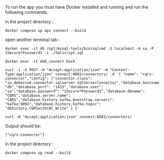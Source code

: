 To run the app you must have Docker installed and running and run the following commands.

in the project directory : 
```
docker compose up api connect --build
```

open another terminal tab :
```
docker exec -it db /opt/mssql-tools/bin/sqlcmd -S localhost -U sa -P 1Secure*Password1 -i ./Sqlscript.sql
```

```
docker exec -it deb_connect bash
```

```
curl -i -X POST -H "Accept:application/json" -H "Content-Type:application/json" connect:8083/connectors/ -d '{ "name": "cqrs-connector","config": {"connector.class": "io.debezium.connector.sqlserver.SqlServerConnector","database.hostname": "db","database.port": "1433","database.user": "sa","database.password": "1Secure*Password1","database.dbname": "CQRS","database.server.name": "CQRS","database.history.kafka.bootstrap.servers": "kafka:9092","database.history.kafka.topic": "dbhistory.CQRSwithCDC_Write" } }'
```

```
curl -H "Accept:application/json" connect:8083/connectors/
```

Output should be:

```
["cqrs-connector"]
```
in the project directory : 
```
docker compose up read --build
```
